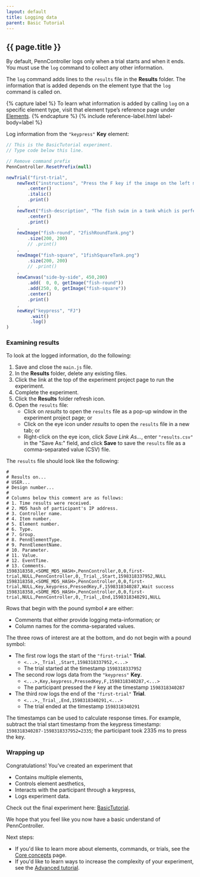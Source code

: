 ```yaml
---
layout: default
title: Logging data
parent: Basic Tutorial
---
```


## {{ page.title }}

By default, PennController logs only when a trial starts and when it ends. You must use the `log` command to collect any other information. 

The `log` command adds lines to the `results` file in the **Results** folder. The information that is added depends on the element type that the `log` command is called on.

{% capture label %}
To learn what information is added by calling `log` on a specific element type, visit that element type’s reference page under [Elements]({{site.baseurl}}/docs/elements).
{% endcapture %}
{% include reference-label.html label-body=label %}

Log information from the `"keypress"` **Key** element:

```javascript
// This is the BasicTutorial experiment.
// Type code below this line.

// Remove command prefix
PennController.ResetPrefix(null)

newTrial("first-trial",
    newText("instructions", "Press the F key if the image on the left matches the sentence. Presss the K key if the image on the right matches the sentence.")
        .center()
        .italic()
        .print()
    ,
    newText("fish-description", "The fish swim in a tank which is perfectly round.")
        .center()
        .print()
    ,
    newImage("fish-round", "2fishRoundTank.png")    
        .size(200, 200)
        // .print()
    ,
    newImage("fish-square", "1fishSquareTank.png")
        .size(200, 200)
        // .print()
    , 
   	newCanvas("side-by-side", 450,200)
        .add(  0, 0, getImage("fish-round"))
        .add(250, 0, getImage("fish-square"))
        .center()
        .print()
    ,
    newKey("keypress", "FJ")
         .wait()
         .log()
)
```

### Examining results

To look at the logged information, do the following:

1. Save and close the `main.js` file.
2. In the **Results** folder, delete any existing files.
3. Click the link at the top of the experiment project page to run the experiment.
4. Complete the experiment.
5. Click the **Results** folder refresh icon.
6. Open the `results` file:
   + Click on *results* to open the `results` file as a pop-up window in the experiment project page; or
   + Click on the eye icon under *results* to open the `results` file in a new tab; or
   + Right-click on the eye icon, click *Save Link As...*, enter `"results.csv"` in the "Save As:" field, and click **Save** to save the `results` file as a comma-separated value (CSV) file.

The `results` file should look like the following:

```
#
# Results on...
# USER...
# Design number...
#
# Columns below this comment are as follows:
# 1. Time results were received.
# 2. MD5 hash of participant's IP address.
# 3. Controller name.
# 4. Item number.
# 5. Element number.
# 6. Type.
# 7. Group.
# 8. PennElementType.
# 9. PennElementName.
# 10. Parameter.
# 11. Value.
# 12. EventTime.
# 13. Comments.
1598318358,<SOME_MD5_HASH>,PennController,0,0,first-trial,NULL,PennController,0,_Trial_,Start,1598318337952,NULL
1598318358,<SOME_MD5_HASH>,PennController,0,0,first-trial,NULL,Key,keypress,PressedKey,F,1598318340287,Wait success
1598318358,<SOME_MD5_HASH>,PennController,0,0,first-trial,NULL,PennController,0,_Trial_,End,1598318340291,NULL
```

Rows that begin with the pound symbol `#` are either:

+ Comments that either provide logging meta-information; or
+ Column names for the comma-separated values. 

The three rows of interest are at the bottom, and do not begin with a pound symbol:

+ The first row logs the start of the `"first-trial"` **Trial**. 
  + `<...>,_Trial_,Start,1598318337952,<...>`
  +  The trial started at the timestamp `1598318337952`
+ The second row logs data from the `"keypress"` **Key**.
  + `<...>,Key,keypress,PressedKey,F,1598318340287,<...>`
  + The participant pressed the `F` key at the timestamp `1598318340287`
+ The third row logs the end of the `"first-trial"` **Trial**.
  + `<...>,_Trial_,End,1598318340291,<...>`
  + The trial ended at the timestamp `1598318340291`

The timestamps can be used to calculate response times. For example, subtract the trial start timestamp from the keypress timestamp: `1598318340287-1598318337952=2335`; the participant took 2335 ms to press the key.

### Wrapping up

Congratulations! You’ve created an experiment that

- Contains multiple elements, 
- Controls element aesthetics,
- Interacts with the participant through a keypress,
- Logs experiment data.

Check out the final experiment here: [BasicTutorial](https://expt.pcibex.net/ibexexps/angelicapan/basicTutorial/experiment.html).

We hope that you feel like you now have a basic understand of PennController.

Next steps:

+ If you'd like to learn more about elements, commands, or trials, see the [Core concepts]({{site.baseurl}}/docs/core-concepts) page. 
+ If you'd like to learn ways to increase the complexity of your experiment, see the [Advanced tutorial]({{site.baseurl}}/docs/advanced-tutorial).

